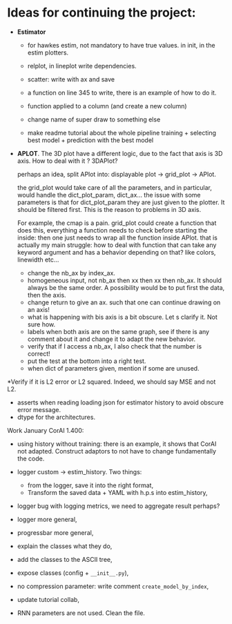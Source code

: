 # Ideas for continuing the project:


* **Estimator**
    * for hawkes estim, not mandatory to have true values. in init, in the estim plotters.
    * relplot, in lineplot write dependencies.
      
    * scatter: write with ax and save
    * a function on line 345 to write, there is an example of how to do it.
    * function applied to a column (and create a new column)
  
    * change name of super draw to something else
    * make readme tutorial about the whole pipeline training + selecting best model + prediction with the best model
      


* **APLOT**. The 3D plot have a different logic, due to the fact that axis is 3D axis. How to deal with it ? 3DAPlot?

  perhaps an idea, split APlot into: displayable plot -> grid_plot -> APlot.

  the grid_plot would take care of all the parameters, and in particular, would handle the dict_plot_param, dict_ax...
  the issue with some parameters is that for dict_plot_param they are just given to the plotter. It should be filtered
  first. This is the reason to problems in 3D axis.

  For example, the cmap is a pain. grid_plot could create a function that does this, everything a function needs to
  check before starting the inside:
  then one just needs to wrap all the function inside APlot. that is actually my main struggle: how to deal with
  function that can take any keyword argument and has a behavior depending on that? like colors, linewidth etc...

  - change the nb_ax by index_ax.
  - homogeneous input, not nb_ax then xx then xx then nb_ax. It should always be the same order. A possibility would be
    to put first the data, then the axis.
  - change return to give an ax. such that one can continue drawing on an axis!
  - what is happening with bis axis is a bit obscure. Let s clarify it. Not sure how.
  - labels when both axis are on the same graph, see if there is any comment about it and change it to adapt the new
    behavior.
  - verify that if I access a nb_ax, I also check that the number is correct!
  - put the test at the bottom into a right test.
  - when dict of parameters given, mention if some are unused.



*Verify if it is L2 error or L2 squared. Indeed, we should say MSE and not L2.
* asserts when reading loading json for estimator history to avoid obscure error message.
* dtype for the architectures.




Work January CorAI 1.400:



- using history without training: there is an example, it shows that CorAI not adapted. Construct adaptors to not have to change fundamentally the code.
- logger custom -> estim_history. Two things:
  * from the logger, save it into the right format,
  * Transform the saved data + YAML with h.p.s into estim_history,
- logger bug with logging metrics, we need to aggregate result perhaps?
- logger more general,
- progressbar more general,
- explain the classes what they do,
- add the classes to the ASCII tree,
- expose classes (config + `__init__.py`),
- no compression parameter: write comment `create_model_by_index`,
- update tutorial collab,

- RNN parameters are not used. Clean the file.